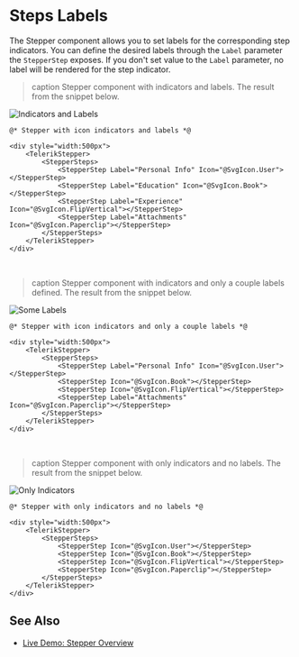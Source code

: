 

# Steps Labels

The Stepper component allows you to set labels for the corresponding step indicators. You can define the desired labels through the `Label` parameter the `StepperStep` exposes. If you don't set value to the `Label` parameter, no label will be rendered for the step indicator.

>caption Stepper component with indicators and labels. The result from the snippet below.

![Indicators and Labels](images/labels-and-indicators-example.png)

````RAZOR
@* Stepper with icon indicators and labels *@

<div style="width:500px">
    <TelerikStepper>
        <StepperSteps>
            <StepperStep Label="Personal Info" Icon="@SvgIcon.User"></StepperStep>
            <StepperStep Label="Education" Icon="@SvgIcon.Book"></StepperStep>
            <StepperStep Label="Experience" Icon="@SvgIcon.FlipVertical"></StepperStep>
            <StepperStep Label="Attachments" Icon="@SvgIcon.Paperclip"></StepperStep>
        </StepperSteps>
    </TelerikStepper>
</div>
````

<br/>

>caption Stepper component with indicators and only a couple labels defined. The result from the snippet below.

![Some Labels](images/some-labels-example.png)

````RAZOR
@* Stepper with icon indicators and only a couple labels *@

<div style="width:500px">
    <TelerikStepper>
        <StepperSteps>
            <StepperStep Label="Personal Info" Icon="@SvgIcon.User"></StepperStep>
            <StepperStep Icon="@SvgIcon.Book"></StepperStep>
            <StepperStep Icon="@SvgIcon.FlipVertical"></StepperStep>
            <StepperStep Label="Attachments" Icon="@SvgIcon.Paperclip"></StepperStep>
        </StepperSteps>
    </TelerikStepper>
</div>
````

<br/>

>caption Stepper component with only indicators and no labels. The result from the snippet below.

![Only Indicators](images/only-indicators-example.png)

````RAZOR
@* Stepper with only indicators and no labels *@

<div style="width:500px">
    <TelerikStepper>
        <StepperSteps>
            <StepperStep Icon="@SvgIcon.User"></StepperStep>
            <StepperStep Icon="@SvgIcon.Book"></StepperStep>
            <StepperStep Icon="@SvgIcon.FlipVertical"></StepperStep>
            <StepperStep Icon="@SvgIcon.Paperclip"></StepperStep>
        </StepperSteps>
    </TelerikStepper>
</div>
````

## See Also

* [Live Demo: Stepper Overview](https://demos.telerik.com/blazor-ui/stepper/overview)